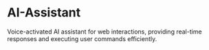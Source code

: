 # AI-Assistant
Voice-activated AI assistant for web interactions, providing real-time responses and executing user commands efficiently.
